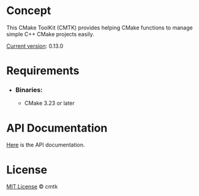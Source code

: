 # Concept

This CMake ToolKit (CMTK) provides helping CMake functions to manage simple C++ CMake projects easily.

<u>Current version</u>: <!--cmtk-version-->0.13.0<!--/cmtk-version-->

# Requirements
- ### Binaries:

  - CMake 3.23 or later

# API Documentation

[Here](./doc/API.md) is the API documentation.

# License

[MIT License](./LICENSE.md) © cmtk

